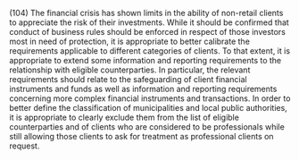 (104) The financial crisis has shown limits in the ability of non-retail clients to appreciate the risk of their investments. While it should be confirmed that conduct of business rules should be enforced in respect of those investors most in need of protection, it is appropriate to better calibrate the requirements applicable to different categories of clients. To that extent, it is appropriate to extend some information and reporting requirements to the relationship with eligible counterparties. In particular, the relevant requirements should relate to the safeguarding of client financial instruments and funds as well as information and reporting requirements concerning more complex financial instruments and transactions. In order to better define the classification of municipalities and local public authorities, it is appropriate to clearly exclude them from the list of eligible counterparties and of clients who are considered to be professionals while still allowing those clients to ask for treatment as professional clients on request.